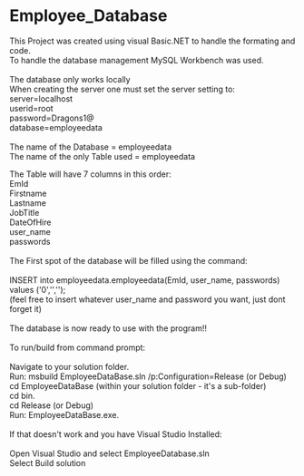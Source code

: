 # Employee_Database

This Project was created using visual Basic.NET to handle the formating and code. \
To handle the database management MySQL Workbench was used. \
\
The database only works locally \
When creating the server one must set the server setting to: <br> 
server=localhost \
userid=root \
password=Dragons1@ \
database=employeedata \
<br>
The name of the Database = employeedata <br>
The name of the only Table used = employeedata <br>

The Table will have 7 columns in this order: <br>
EmId <br>
Firstname <br>
Lastname <br>
JobTitle <br>
DateOfHire <br>
user_name <br>
passwords <br>
<br>
The First spot of the database will be filled using the command: <br>
<br>
INSERT into employeedata.employeedata(EmId, user_name, passwords) values ('0','',''); <br>
(feel free to insert whatever user_name and password you want, just dont forget it) <br>
<br>
The database is now ready to use with the program!! <br>
<br>
To run/build from command prompt: <br>
<br>
Navigate to your solution folder. <br>
Run: msbuild EmployeeDataBase.sln /p:Configuration=Release (or Debug) <br>
cd EmployeeDataBase (within your solution folder - it's a sub-folder) <br>
cd bin.<br>
cd Release (or Debug) <br>
Run: EmployeeDataBase.exe. <br>
<br>
If that doesn't work and you have Visual Studio Installed: <br>
<br>
Open Visual Studio and select EmployeeDatabase.sln <br>
Select Build solution <br>
